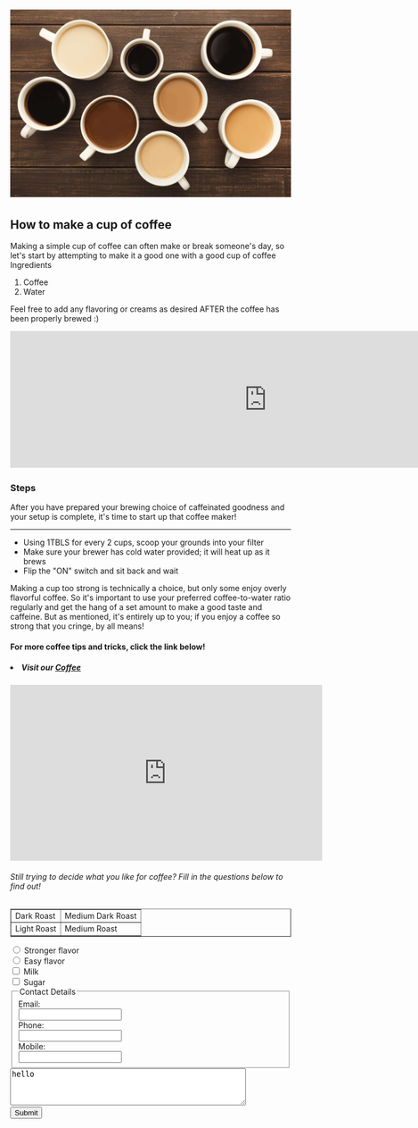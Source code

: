 <!DOCTYPE html>
<html>
<head>
  <title>Coffee Making Guide</title>
</head>
<body style="background-image: url('https://github.com/Kenzie-Nice/Kenzie_Nice.github.io/blob/main/Coffee%20Beans.jpg'); background-size: cover; background-repeat: no-repeat;">
  <div class="container">
    <h1 align="center"><img src="Does-Coffee-Make-You-Gain-Weight-2000-9388988c07d247ae9394b7d5b78eaae9.jpg" alt="Just some coffee" style="width:520px"></h1>
    <h2>How to make a cup of coffee</h2>
    <p>
      Making a simple cup of coffee can often make or break someone's day, so let's start by attempting to make it a good one with a good cup of coffee
      <br />
      Ingredients
      <ol>
        <li>Coffee</li>
        <li>Water</li>
      </ol>
      Feel free to add any flavoring or creams as desired AFTER the coffee has been properly brewed :)
    </p>
    <iframe frameborder="0" scrolling="no" src="https://freesound.org/embed/sound/iframe/552401/simple/large/" width="920" height="245"></iframe>
    <!--I'm a note, I'm a note, I am very notey note -->
    <h3><span class="highlight">Steps</span></h3>
    <p>
      After you have prepared your brewing choice of caffeinated goodness and your setup is complete, it's time to start up that coffee maker!
      <hr />
      <ul>
        <li>Using 1TBLS for every 2 cups, scoop your grounds into your filter</li>
        <li>Make sure your brewer has cold water provided; it will heat up as it brews</li>
        <li>Flip the "ON" switch and sit back and wait</li>
      </ul>
      Making a cup too strong is technically a choice, but only some enjoy overly flavorful coffee. So it's important to use your preferred coffee-to-water ratio regularly and get the hang of a set amount to make a good taste and caffeine. But as mentioned, it's entirely up to you; if you enjoy a coffee so strong that you cringe, by all means!
    </p>
    <h4>
      <p>
        For more coffee tips and tricks, click the link below!
      </p>
    </h4>
    <h5>
      <li>Visit our <a href="https://www.caffeluxxe.com/blogs/news/11-tips-for-brewing-better-coffee-at-home" target="_blank">Coffee</a></li>
    </h5>
    <iframe width="560" height="315" src="https://www.youtube.com/embed/fYSnS69a5R0?si=V37nK4hPww7QsNbz" title="YouTube video player" frameborder="0" allow="accelerometer; autoplay; clipboard-write; encrypted-media; gyroscope; picture-in-picture; web-share" allowfullscreen style="display:block; margin:auto;"></iframe>
    <h6>
      <p>
        Still trying to decide what you like for coffee? Fill in the questions below to find out!
      </p>
    </h6>
    <!-- Table -->
    <table border="1">
      <tr>
        <td>Dark Roast</td>
        <td>Medium Dark Roast</td>
      </tr>
      <tr>
        <td>Light Roast</td>
        <td>Medium Roast</td>
      </tr>
    </table>
    <form>
      <!-- Radio Buttons -->
      <input type="radio" id="option1" name="option" value="option1">
      <label for="option1">Stronger flavor</label><br>
      <input type="radio" id="option2" name="coffee" value="flavor">
      <label for="option2">Easy flavor</label><br>
      <!-- Checkboxes -->
      <input type="checkbox" id="checkbox1" name="checkbox1" value="checkbox1">
      <label for="checkbox1">Milk</label><br>
      <input type="checkbox" id="checkbox2" name="checkbox2" value="checkbox2">
      <label for="checkbox2">Sugar</label><br>
      <fieldset>
        <legend>Contact Details</legend>
        <label>Email:<br />
          <input type="text" name="email" /></label>
        <br />
        <label> Phone:<br />
          <input type="text" name="telephone" /></label>
        <br />
        <label>Mobile:<br />
          <input type="text" name="mobile" /></label>
      </fieldset>
      <textarea id="message" name="message" rows="4" cols="50">
hello
</textarea><br>
      <button type="submit">Submit</button>
    </form>
  </div>
</body>
</html>
